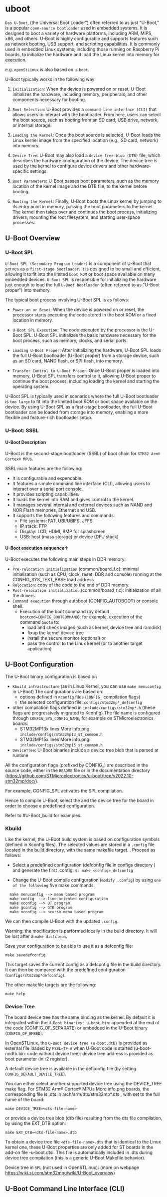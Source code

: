 # uboot

`Das U-Boot`, (the Universal Boot Loader") often referred to as just "U-Boot," is a popular `open-source bootloader` used in embedded systems. It is designed to boot a variety of hardware platforms, including ARM, MIPS, x86, and others. U-Boot is highly configurable and supports features such as network booting, USB support, and scripting capabilities. It is commonly used in embedded Linux systems, including those running on Raspberry Pi boards, to initialize the hardware and load the Linux kernel into memory for execution.

e.g. `openStLinux` is also based on `u-boot`.

U-Boot typically works in the following way:

1. `Initialization`: When the device is powered on or reset, U-Boot initializes the hardware, including memory, peripherals, and other components necessary for booting.

2. `Boot Selection`: U-Boot provides a `command-line interface (CLI)` that allows users to interact with the bootloader. From here, users can select the boot source, such as booting from an SD card, USB drive, network, or internal storage.

3. `Loading the Kernel`: Once the boot source is selected, U-Boot loads the Linux kernel image from the specified location (e.g., SD card, network) into memory.

4. `Device Tree`: U-Boot may also load a `device tree blob (DTB)` file, which describes the hardware configuration of the device. The device tree is used by the kernel to configure device drivers and other hardware-specific settings.

5. `Boot Parameters`: U-Boot passes boot parameters, such as the memory location of the kernel image and the DTB file, to the kernel before booting.

6. `Booting the Kernel`: Finally, U-Boot boots the Linux kernel by jumping to its entry point in memory, passing the boot parameters to the kernel. The kernel then takes over and continues the boot process, initializing drivers, mounting the root filesystem, and starting user-space processes.

## U-Boot Overview

### U-Boot SPL
`U-Boot SPL (Secondary Program Loader)` is a component of U-Boot that serves as a `first-stage bootloader`. It is designed to be small and efficient, allowing it to fit into the limited `boot ROM` or boot space available on many embedded devices. `U-Boot SPL` is responsible for initializing the hardware just enough to load the full `U-Boot bootloader` (often referred to as "U-Boot proper") into memory.

The typical boot process involving U-Boot SPL is as follows:

* `Power-on or Reset`: When the device is powered on or reset, the processor starts executing the code stored in the boot ROM or a fixed location in memory.

* `U-Boot SPL Execution`: The code executed by the processor is the U-Boot SPL. U-Boot SPL initializes the basic hardware necessary for the boot process, such as memory, clocks, and serial ports.

* `Loading U-Boot Proper`: After initializing the hardware, U-Boot SPL loads the full U-Boot bootloader (U-Boot proper) from a storage device, such as an SD card, NAND flash, or SPI flash, into memory.

* `Transfer Control to U-Boot Proper`: Once U-Boot proper is loaded into memory, U-Boot SPL transfers control to it, allowing U-Boot proper to continue the boot process, including loading the kernel and starting the operating system.

U-Boot SPL is typically used in scenarios where the full U-Boot bootloader is `too large` to fit into the limited boot ROM or boot space available on the device. By using U-Boot SPL as a first-stage bootloader, the full U-Boot bootloader can be loaded from storage into memory, enabling a more flexible and feature-rich bootloader setup.

### U-Boot: SSBL

#### U-Boot Description
U-Boot is the second-stage bootloader (SSBL) of boot chain for `STM32 Arm® Cortex® MPUs`.

SSBL main features are the following:

* It is configurable and expendable.
* It features a simple command line interface (CLI), allowing users to interact over a serial port console.
* It provides scripting capabilities.
* It loads the kernel into RAM and gives control to the kernel.
* It manages several internal and external devices such as NAND and NOR Flash memories, Ethernet and USB.
* It supports the following features and commands:
    * File systems: FAT, UBI/UBIFS, JFFS
    * IP stack: FTP
    * Display: LCD, HDMI, BMP for splashcreen
    * USB: host (mass storage) or device (DFU stack)

#### U-Boot execution sequence↑
U-Boot executes the following main steps in DDR memory:

* `Pre-relocation initialization` (common/board_f.c): minimal initialization (such as CPU, clock, reset, DDR and console) running at the CONFIG_SYS_TEXT_BASE load address.
* `Relocation`: copy of the code to the end of DDR memory.
* `Post-relocation initialization`:(common/board_r.c): initialization of all the drivers.
* `Command execution` through autoboot (CONFIG_AUTOBOOT) or console shell.
    * Execution of the boot command (by default `bootcmd=CONFIG_BOOTCOMMAND`):
for example, execution of the command `bootm` to:
        * load and check images (such as kernel, device tree and ramdisk)
        * fixup the kernel device tree
        * install the secure monitor (optional) or
        * pass the control to the Linux kernel (or to another target application)

## U-Boot Configuration
The U-Boot binary configuration is based on

* `Kbuild infrastructure` (as in Linux Kernel, you can use `make menuconfig` in U-Boot)
The configurations are based on:
    * options defined in `Kconfig` files (`CONFIG_` compilation flags)
    * the selected configuration file: `configs/stm32mp*_defconfig`
* other compilation flags defined in `include/configs/stm32mp*.h` (these flags are progressively migrated to Kconfig)
The file name is configured through `CONFIG_SYS_CONFIG_NAME`, for example on STMicroelectronics boards:
    * STM32MP13x lines More info.png: `include/configs/stm32mp13_st_common.h`
    * STM32MP15x lines More info.png: `include/configs/stm32mp15_st_common.h`
* `DeviceTree`: U-Boot binaries include a device tree blob that is parsed at runtime

All the configuration flags (prefixed by CONFIG_) are described in the source code, either in the `README` file or in the documentation directory (https://github.com/STMicroelectronics/u-boot/tree/v2022.10-stm32mp/doc/).

For example, CONFIG_SPL activates the SPL compilation.

Hence to compile U-Boot, select the <target> and the device tree for the board in order to choose a predefined configuration.

Refer to #U-Boot_build for examples.

### Kbuild
Like the kernel, the U-Boot build system is based on configuration symbols (defined in Kconfig files). The selected values are stored in a `.config` file located in the build directory, with the same makefile target. .
Proceed as follows:

* Select a predefined configuration (defconfig file in configs directory ) and generate the first .config:
    `$: make <config>_defconfig`

* Change the U-Boot compile configuration (`modify .config`) by using `one of the following` five make commands:
```
  make menuconfig --> menu based program
  make config  --> line-oriented configuration
  make xconfig --> QT program
  make gconfig --> GTK program
  make nconfig --> ncurse menu based program
```

We can then compile U-Boot with the updated `.config`.

Warning: the modification is performed locally in the build directory. It will be lost after a `make distclean`.

Save your configuration to be able to use it as a defconfig file:

`make savedefconfig`

This target saves the current config as a defconfig file in the build directory. It can then be compared with the predefined configuration (`configs/stm32mp*defconfig`).

The other makefile targets are the following:

`make help`

### Device Tree
The board device tree has the same binding as the kernel. By default it is integrated within the `U-Boot binaries: u-boot.bin`: appended at the end of the code (CONFIG_OF_SEPARATE) or embedded in the U-Boot binary (`CONFIG_OF_EMBED`).

In OpenSTLinux, the `U-Boot device tree (u-boot.dtb)` is provided as external file loaded by `FSBL=TF-A` when U-Boot code is started (u-boot-nodtb.bin: code without device tree): device tree address is provided as boot parameter (in r2 register).

A default device tree is available in the defconfig file (by setting `CONFIG_DEFAULT_DEVICE_TREE`).

You can either select another supported device tree using the DEVICE_TREE make flag. For STM32 Arm® Cortex® MPUs More info.png boards, the corresponding file is <dts-file-name>.dts in arch/arm/dts/stm32mp*.dts , with <dts-file-name> set to the full name of the board:

`make DEVICE_TREE=<dts-file-name>`

or provide a device tree blob (dtb file) resulting from the dts file compilation, by using the EXT_DTB option:

`make EXT_DTB=<dts-file-name>.dtb`

To obtain a device tree file `<dts-file-name>.dts` that is identical to the Linux kernel one, these U-Boot properties are only added for ST boards in the add-on file <dts-file-name>-u-boot.dtsi. This file is automatically included in <dts-file-name>.dts during device tree compilation (this is a generic U-Boot Makefile behavior).


Device tree in `SPL` (not used in OpenSTLinux): (more on webpage https://wiki.st.com/stm32mpu/wiki/U-Boot_overview)


## U-Boot Command Line Interface (CLI)
